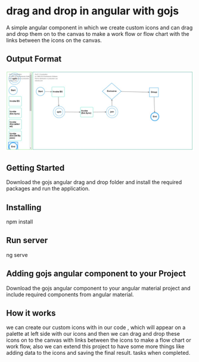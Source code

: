 # drag and drop in angular with gojs

A simple angular component in which we create custom icons and can drag and drop them on to the canvas to make a work flow or flow chart with the links between the icons on the canvas. 

## Output Format
![screenshot](/demo-img/demo-img.png)

## Getting Started
Download the gojs angular drag and drop folder and install the required packages and run the application.

## Installing
npm install

## Run server
ng serve


## Adding gojs angular component to your Project
Download the gojs angular component to your angular material project and include required components from angular material.

## How it works
we can create our custom icons with in our code , which will appear on a palette at left side with our icons and then we can drag and drop these icons on to the canvas with links between the icons to make a flow chart or work flow, also we can extend this project to have some more things like adding data to the icons and saving the final result.
tasks when completed.
